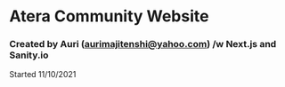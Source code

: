# Atera Community Website
### Created by Auri (<aurimajitenshi@yahoo.com>) /w Next.js and Sanity.io

Started 11/10/2021